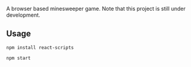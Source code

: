 A browser based minesweeper game.  Note that this project is still under development.

## Usage
`npm install react-scripts`

`npm start`
